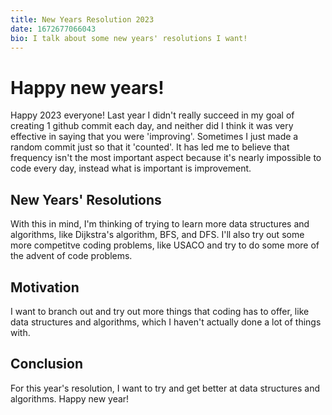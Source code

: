 ```yaml
---
title: New Years Resolution 2023
date: 1672677066043
bio: I talk about some new years' resolutions I want!
---
```


# Happy new years!
Happy 2023 everyone! Last year I didn't really succeed in my goal of creating 1 github commit each day, and neither did I think it was very effective in saying that you were 'improving'. Sometimes I just made a random commit just so that it 'counted'. It has led me to believe that frequency isn't the most important aspect because it's nearly impossible to code every day, instead what is important is improvement.

## New Years' Resolutions
With this in mind, I'm thinking of trying to learn more data structures and algorithms, like Dijkstra's algorithm, BFS, and DFS. I'll also try out some more competitve coding problems, like USACO and try to do some more of the advent of code problems.

## Motivation
I want to branch out and try out more things that coding has to offer, like data structures and algorithms, which I haven't actually done a lot of things with.

## Conclusion
For this year's resolution, I want to try and get better at data structures and algorithms. Happy new year!